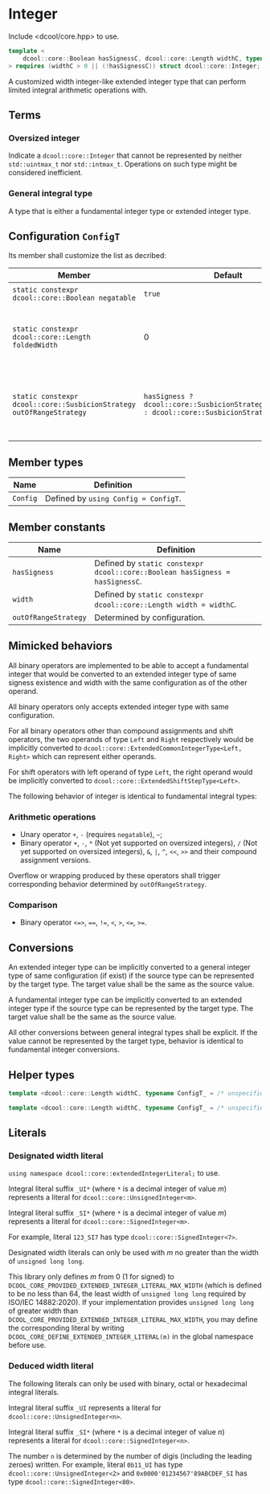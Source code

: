# Integer

Include <dcool/core.hpp> to use.

```cpp
template <
	dcool::core::Boolean hasSignessC, dcool::core::Length widthC, typename ConfigT = /* unspecified */
> requires (widthC > 0 || (!hasSignessC)) struct dcool::core::Integer;
```

A customized width integer-like extended integer type that can perform limited integral arithmetic operations with.

## Terms

### Oversized integer

Indicate a `dcool::core::Integer` that cannot be represented by neither `std::uintmax_t` nor `std::intmax_t`. Operations on such type might be considered inefficient.

### General integral type

A type that is either a fundamental integer type or extended integer type.

## Configuration `ConfigT`

Its member shall customize the list as decribed:

| Member | Default | Behavior |
| - | - | - |
| `static constexpr dcool::core::Boolean negatable` | `true` | The extended integer supports `operator -` if it takes value `true`; otherwise not. |
| `static constexpr dcool::core::Length foldedWidth` | 0 | The extended integer will have a `foldedWidth`-bit non-static bit-field member `folded` which is signed if `hasSigness`; Otherwise the member `folded` would be an object of unspecified type. |
| `static constexpr dcool::core::SusbicionStrategy outOfRangeStrategy` | `hasSigness ?dcool::core::SusbicionStrategy::undefined : dcool::core::SusbicionStrategy::ignore` | Determine the behavior when out of range value is produced by certain arithmetic operation which would be an undefined overflow on fundamental signed integers. Value `dcool::core::SusbicionStrategy::ignore` shall not be taken if `hasSigness`. |

## Member types

| Name | Definition |
| - | - |
| `Config` | Defined by `using Config = ConfigT`. |

## Member constants

| Name | Definition |
| - | - |
| `hasSigness` | Defined by `static constexpr dcool::core::Boolean hasSigness = hasSignessC`. |
| `width` | Defined by `static constexpr dcool::core::Length width = widthC`. |
| `outOfRangeStrategy` | Determined by configuration. |

## Mimicked behaviors

All binary operators are implemented to be able to accept a fundamental integer that would be converted to an extended integer type of same signess existence and width with the same configuration as of the other operand.

All binary operators only accepts extended integer type with same configuration.

For all binary operators other than compound assignments and shift operators, the two operands of type `Left` and `Right` respectively would be implicitly converted to `dcool::core::ExtendedCommonIntegerType<Left, Right>` which can represent either operands.

For shift operators with left operand of type `Left`, the right operand would be implicitly converted to `dcool::core::ExtendedShiftStepType<Left>`.

The following behavior of integer is identical to fundamental integral types:

### Arithmetic operations

- Unary operator `+`, `-` (requires `negatable`), `~`;
- Binary operator `+`, `-`, `*` (Not yet supported on oversized integers), `/` (Not yet supported on oversized integers), `&`, `|`, `^`, `<<`, `>>` and their compound assignment versions.

Overflow or wrapping produced by these operators shall trigger corresponding behavior determined by `outOfRangeStrategy`.

### Comparison

- Binary operator `<=>`, `==`, `!=`, `<`, `>`, `<=`, `>=`.

## Conversions

An extended integer type can be implicitly converted to a general integer type of same configuration (if exist) if the source type can be represented by the target type. The target value shall be the same as the source value.

A fundamental integer type can be implicitly converted to an extended integer type if the source type can be represented by the target type. The target value shall be the same as the source value.

All other conversions between general integral types shall be explicit. If the value cannot be represented by the target type, behavior is identical to fundamental integer conversions.

## Helper types

```cpp
template <dcool::core::Length widthC, typename ConfigT_ = /* unspecified */> using dcool::core::UnsignedInteger = dcool::core::Integer<false, widthC, ConfigT>;

template <dcool::core::Length widthC, typename ConfigT_ = /* unspecified */> using dcool::core::SignedInteger = dcool::core::Integer<true, widthC, ConfigT>;
```

## Literals

### Designated width literal

`using namespace dcool::core::extendedIntegerLiteral;` to use.

Integral literal suffix `_UI*` (where `*` is a decimal integer of value *m*) represents a literal for `dcool::core::UnsignedInteger<m>`.

Integral literal suffix `_SI*` (where `*` is a decimal integer of value *m*) represents a literal for `dcool::core::SignedInteger<m>`.

For example, literal `123_SI7` has type `dcool::core::SignedInteger<7>`.

Designated width literals can only be used with *m* no greater than the width of `unsigned long long`.

This library only defines *m* from 0 (1 for signed) to `DCOOL_CORE_PROVIDED_EXTENDED_INTEGER_LITERAL_MAX_WIDTH` (which is defined to be no less than 64, the least width of `unsigned long long` required by ISO/IEC 14882:2020). If your implementation provides `unsigned long long` of greater width than `DCOOL_CORE_PROVIDED_EXTENDED_INTEGER_LITERAL_MAX_WIDTH`, you may define the corresponding literal by writing `DCOOL_CORE_DEFINE_EXTENDED_INTEGER_LITERAL(m)` in the global namespace before use.

### Deduced width literal

The following literals can only be used with binary, octal or hexadecimal integral literals.

Integral literal suffix `_UI` represents a literal for `dcool::core::UnsignedInteger<n>`.

Integral literal suffix `_SI*` (where `*` is a decimal integer of value *n*) represents a literal for `dcool::core::SignedInteger<n>`.

The number `n` is determined by the number of digis (including the leading zeroes) written. For example, literal `0b11_UI` has type `dcool::core::UnsignedInteger<2>` and `0x0000'01234567'89ABCDEF_SI` has type `dcool::core::SignedInteger<80>`.
